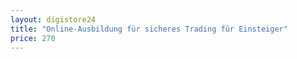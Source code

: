 ```yaml
---
layout: digistore24
title: "Online-Ausbildung für sicheres Trading für Einsteiger"
price: 270
---
```

